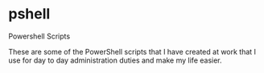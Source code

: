 # pshell
Powershell Scripts

These are some of the PowerShell scripts that I have created at work that I use for day to day administration duties and make my life easier.
